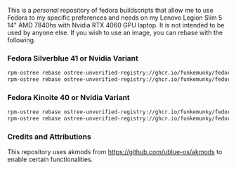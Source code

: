 This is a *personal* repository of fedora buildscripts that allow me to use Fedora
to my specific preferences and needs on my Lenovo Legion Slim 5 14" AMD 7840hs with Nvidia RTX 4060 GPU laptop. It is not intended to be used by anyone else. If you wish to use an image, you can rebase with the following.

### Fedora Silverblue 41 or Nvidia Variant
```bash
rpm-ostree rebase ostree-unverified-registry://ghcr.io/funkemunky/fedora-silverblue:41
rpm-ostree rebase ostree-unverified-registry://ghcr.io/funkemunky/fedora-silverblue:41-nvidia
```

### Fedora Kinoite 40 or Nvidia Variant
```bash
rpm-ostree rebase ostree-unverified-registry://ghcr.io/funkemunky/fedora-kinoite:40
rpm-ostree rebase ostree-unverified-registry://ghcr.io/funkemunky/fedora-kinoite:40-nvidia
```

### Credits and Attributions
This repository uses akmods from https://github.com/ublue-os/akmods to enable certain functionalities.
